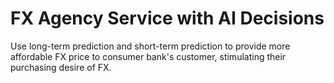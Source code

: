 # FX Agency Service with AI Decisions
Use long-term prediction and short-term prediction to provide more affordable FX price to consumer bank's customer, stimulating their purchasing desire of FX.

